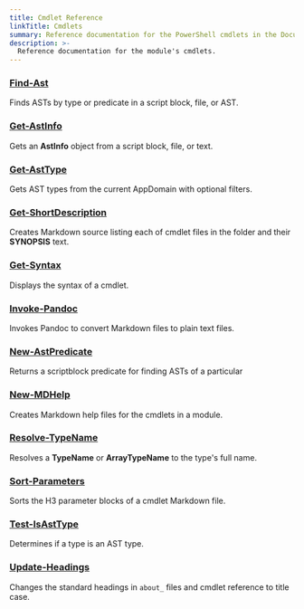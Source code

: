 ```yaml
---
title: Cmdlet Reference
linkTitle: Cmdlets
summary: Reference documentation for the PowerShell cmdlets in the Documentarian.ModuleAuthor module.
description: >-
  Reference documentation for the module's cmdlets.
---
```


### [Find-Ast](Find-Ast.md)

Finds ASTs by type or predicate in a script block, file, or AST.

### [Get-AstInfo](Get-AstInfo.md)

Gets an **AstInfo** object from a script block, file, or text.

### [Get-AstType](Get-AstType.md)

Gets AST types from the current AppDomain with optional filters.

### [Get-ShortDescription](Get-ShortDescription.md)

Creates Markdown source listing each of cmdlet files in the folder and their **SYNOPSIS** text.

### [Get-Syntax](Get-Syntax.md)

Displays the syntax of a cmdlet.

### [Invoke-Pandoc](Invoke-Pandoc.md)

Invokes Pandoc to convert Markdown files to plain text files.

### [New-AstPredicate](New-AstPredicate.md)

Returns a scriptblock predicate for finding ASTs of a particular

### [New-MDHelp](New-MDHelp.md)

Creates Markdown help files for the cmdlets in a module.

### [Resolve-TypeName](Resolve-TypeName.md)

Resolves a **TypeName** or **ArrayTypeName** to the type's full name.

### [Sort-Parameters](Sort-Parameters.md)

Sorts the H3 parameter blocks of a cmdlet Markdown file.

### [Test-IsAstType](Test-IsAstType.md)

Determines if a type is an AST type.

### [Update-Headings](Update-Headings.md)

Changes the standard headings in `about_` files and cmdlet reference to title case.
